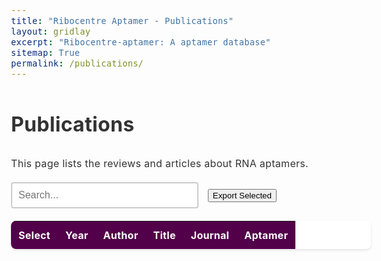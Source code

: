 ```yaml
---
title: "Ribocentre Aptamer - Publications"
layout: gridlay
excerpt: "Ribocentre-aptamer: A aptamer database"
sitemap: True
permalink: /publications/
---
```

<html lang="en">
<head>
<meta http-equiv="Content-type" content="text/html; charset=utf-8">
<meta name="viewport" content="width=device-width,initial-scale=1,user-scalable=no">
<title>Ribocentre-aptamer publications</title>
<link rel="stylesheet" type="text/css" href="https://cdn.datatables.net/1.12.1/css/jquery.dataTables.min.css">
<link rel="stylesheet" type="text/css" href="https://cdn.datatables.net/buttons/2.2.3/css/buttons.dataTables.min.css">
<script src="https://code.jquery.com/jquery-3.5.1.js"></script>
<script src="https://cdn.datatables.net/1.12.1/js/jquery.dataTables.min.js"></script>
<script src="https://cdn.datatables.net/buttons/2.2.3/js/dataTables.buttons.min.js"></script>
<script src="https://cdnjs.cloudflare.com/ajax/libs/jszip/3.1.3/jszip.min.js"></script>
<script src="https://cdnjs.cloudflare.com/ajax/libs/pdfmake/0.1.53/pdfmake.min.js"></script>
<script src="https://cdnjs.cloudflare.com/ajax/libs/pdfmake/0.1.53/vfs_fonts.js"></script>
<script src="https://cdn.datatables.net/buttons/2.2.3/js/buttons.html5.min.js"></script>
<script src="https://cdn.datatables.net/buttons/2.2.3/js/buttons.print.min.js"></script>
<style>
:root{
  --primary-color:#520049;
}
body{font-family:-apple-system,BlinkMacSystemFont,'Segoe UI',Roboto,'Helvetica Neue',Arial,sans-serif;line-height:1.7;color:#333;font-size:16px;letter-spacing:.3px;}
.table-style{width:100%;margin:20px 0;background:#fff;border-radius:8px;overflow:hidden;box-shadow:0 2px 4px rgba(0,0,0,0.1);}
.table-style th{background:var(--primary-color);color:#fff;padding:12px;text-align:left;}
.table-style td{padding:12px;border-bottom:1px solid #e8e8e8;}
.table-style tbody tr:nth-child(even){background:rgba(245,245,245,0.5);}
.table-style tbody tr:hover{background:rgba(82,0,73,0.05);}
.data-table-section a{color:#4A90E2;text-decoration:none;}
.data-table-section a:hover{text-decoration:underline;}
#searchBox{padding:10px;font-size:16px;border:2px solid #ccc;border-radius:4px;width:300px;}
#searchBox:focus{outline:none;border-color:#efefef;}
</style>
</head>
<body>
<h1 class="post-title">Publications</h1>
<p>This page lists the reviews and articles about RNA aptamers.</p>
<div class="form-container" style="margin-bottom:15px;">
  <input type="text" id="searchBox" placeholder="Search...">
  <button id="exportBtn" class="button" style="margin-left:10px;">Export Selected</button>
</div>
<section class="data-table-section">
  <table id="pubTable" class="table-style display" style="width:100%">
    <thead>
      <tr>
        <th>Select</th>
        <th>Year</th>
        <th>Author</th>
        <th>Title</th>
        <th>Journal</th>
        <th>Aptamer</th>
      </tr>
    </thead>
    <tbody></tbody>
  </table>
</section>
<script>
let table;
let tableData=[];
function buildRows(data){
  return data.map(d=>{
    const aptLinks=d.posts.map(p=>`<a href="${p.post_link}" target="_blank">${p.post_title}</a>`).join('<br>');
    return [
      '<input type="checkbox" class="row-select">',
      `<a href="https://pubmed.ncbi.nlm.nih.gov/${d.pmid}/" target="_blank">${d.publication.year}</a>`,
      d.publication.authors,
      d.publication.title,
      d.publication.journal,
      aptLinks
    ];
  });
}
function loadData(){
  fetch('{{ site.baseurl }}/apidata/combineRef.json')
    .then(r=>r.json())
    .then(json=>{
      tableData=json;
      const rows=buildRows(json);
      table=$('#pubTable').DataTable({
        data:rows,
        columns:[
          {title:'Select',orderable:false},
          {title:'Year'},
          {title:'Author'},
          {title:'Title'},
          {title:'Journal'},
          {title:'Aptamer'}
        ],
        responsive:true,
        pageLength:25,
        dom:'Bfrtip',
        buttons:['copy','csv','excel','pdf','print']
      });
      $('#searchBox').on('input',function(){table.search(this.value).draw();});
    });
}
function exportSelected(){
  const selected=[];
  table.rows().every(function(){
    const node=this.node();
    if($(node).find('input.row-select').prop('checked')){
      selected.push(this.data());
    }
  });
  const rows=selected.length?selected:table.rows().data().toArray();
  const headers=['Year','Author','Title','Journal','Aptamer'];
  const csv=[headers.join(',')];
  rows.forEach(r=>{
    csv.push([r[1].replace(/<[^>]+>/g,''),r[2],`"${r[3].replace(/"/g,'""')}"`,r[4],r[5].replace(/<[^>]+>/g,'; ')].join(','));
  });
  const csvContent='data:text/csv;charset=utf-8,'+csv.join('\n');
  const link=document.createElement('a');
  link.setAttribute('href',encodeURI(csvContent));
  link.setAttribute('download','publications.csv');
  document.body.appendChild(link);link.click();document.body.removeChild(link);
}
$(document).ready(function(){loadData();$('#exportBtn').on('click',exportSelected);});
</script>
</body>
</html>
